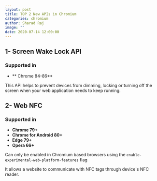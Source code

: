 ```yaml
---
layout: post
title: TOP 2 New APIs in Chromium
categories: chromium
author: Sharad Raj
image: ""
date: 2020-07-14 12:00:00
---
```

## 1- Screen Wake Lock API

### Supported in

* ** Chrome 84-86**

This API helps to prevent devices from dimming, locking or turning off the screen when your web application needs to keep running.

## 2- Web NFC

### Supported in

* **Chrome 79+**
* **Chrome for Android 80+**
* **Edge 79+**
* **Opera 66+**

Can only be enabled in Chromium based browsers using the
`enable-experimental-web-platform-features` flag

It allows a website to communicate with NFC tags through device's NFC reader.